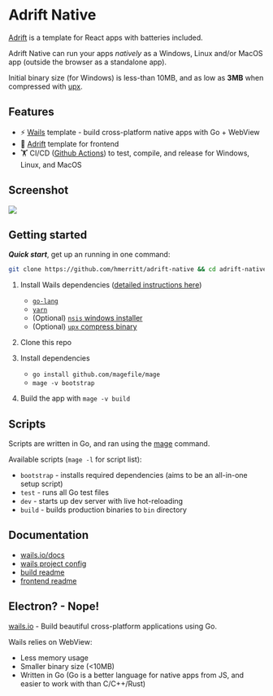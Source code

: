 # Adrift Native

[Adrift](https://github.com/hmerritt/adrift) is a template for React apps with batteries included.

Adrift Native can run your apps _natively_ as a Windows, Linux and/or MacOS app (outside the browser as a standalone app).

Initial binary size (for Windows) is less-than 10MB, and as low as **3MB** when compressed with [upx](https://upx.github.io/).

## Features

-   ⚡ [Wails](https://wails.io/) template - build cross-platform native apps with Go + WebView
-   🌊 [Adrift](https://github.com/hmerritt/adrift) template for frontend
-   🏋️ CI/CD ([Github Actions](./.github/workflows/build.yml)) to test, compile, and release for Windows, Linux, and MacOS

## Screenshot

![](https://imgur.com/b1IxXg9.gif)

## Getting started

**_Quick start_**, get up an running in one command:

```bash
git clone https://github.com/hmerritt/adrift-native && cd adrift-native && go install github.com/magefile/mage && go run mage.go -v bootstrap && go run mage.go -v build
```

1.  Install Wails dependencies ([detailed instructions here](https://wails.io/docs/gettingstarted/installation))

    -   [`go-lang`](https://go.dev/dl/)
    -   [`yarn`](https://yarnpkg.com/getting-started/install)
    -   (Optional) [`nsis` windows installer](https://sourceforge.net/projects/nsis/)
    -   (Optional) [`upx` compress binary](https://upx.github.io/)

2.  Clone this repo
3.  Install dependencies
    -   `go install github.com/magefile/mage`
    -   `mage -v bootstrap`
4.  Build the app with `mage -v build`

## Scripts

Scripts are written in Go, and ran using the [mage](https://github.com/magefile/mage) command.

Available scripts (`mage -l` for script list):

-   `bootstrap` - installs required dependencies (aims to be an all-in-one setup script)
-   `test` - runs all Go test files
-   `dev` - starts up dev server with live hot-reloading
-   `build` - builds production binaries to `bin` directory

## Documentation

-   [wails.io/docs](https://wails.io/docs/introduction)
-   [wails project config](https://wails.io/docs/reference/project-config)
-   [build readme](build/README.md)
-   [frontend readme](frontend/README.md)

## Electron? - Nope!

[wails.io](https://wails.io) - Build beautiful cross-platform applications using Go.

Wails relies on WebView:

-   Less memory usage
-   Smaller binary size (<10MB)
-   Written in Go (Go is a better language for native apps from JS, and easier to work with than C/C++/Rust)
